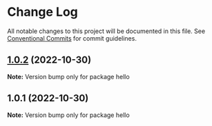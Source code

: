 # Change Log

All notable changes to this project will be documented in this file.
See [Conventional Commits](https://conventionalcommits.org) for commit guidelines.

## [1.0.2](https://github.com/meteabduraman/lerna-test/compare/v1.0.1...v1.0.2) (2022-10-30)

**Note:** Version bump only for package hello





## 1.0.1 (2022-10-30)

**Note:** Version bump only for package hello
